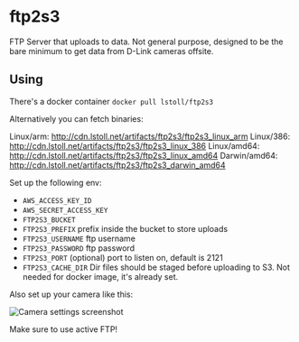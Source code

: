 # ftp2s3

FTP Server that uploads to data. Not general purpose, designed to be the bare minimum to get data from D-Link cameras offsite.

## Using

There's a docker container `docker pull lstoll/ftp2s3`

Alternatively you can fetch binaries:

Linux/arm: http://cdn.lstoll.net/artifacts/ftp2s3/ftp2s3_linux_arm
Linux/386: http://cdn.lstoll.net/artifacts/ftp2s3/ftp2s3_linux_386
Linux/amd64: http://cdn.lstoll.net/artifacts/ftp2s3/ftp2s3_linux_amd64
Darwin/amd64: http://cdn.lstoll.net/artifacts/ftp2s3/ftp2s3_darwin_amd64


Set up the following env:

* `AWS_ACCESS_KEY_ID`
* `AWS_SECRET_ACCESS_KEY`
* `FTP2S3_BUCKET`
* `FTP2S3_PREFIX` prefix inside the bucket to store uploads
* `FTP2S3_USERNAME` ftp username
* `FTP2S3_PASSWORD` ftp password
* `FTP2S3_PORT` (optional) port to listen on, default is 2121
* `FTP2S3_CACHE_DIR` Dir files should be staged before uploading to S3. Not needed for docker image, it's already set.


Also set up your camera like this:

![Camera settings screenshot](https://cdn.lstoll.net/screen/D-Link_Corporation.__WIRELESS_INTERNET_CAMERA__SETUP__FTP_2015-11-08_19-13-05.png)

Make sure to use active FTP!

